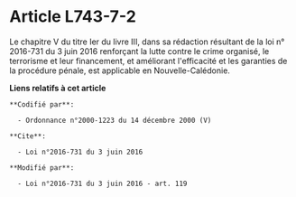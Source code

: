 # Article L743-7-2

Le chapitre V du titre Ier du livre III, dans sa rédaction résultant de la loi n° 2016-731 du 3 juin 2016 renforçant la lutte
contre le crime organisé, le terrorisme et leur financement, et améliorant l'efficacité et les garanties de la procédure
pénale,  est applicable en Nouvelle-Calédonie.

**Liens relatifs à cet article**

	**Codifié par**:

	  - Ordonnance n°2000-1223 du 14 décembre 2000 (V)

	**Cite**:

	  - Loi n°2016-731 du 3 juin 2016

	**Modifié par**:

	  - Loi n°2016-731 du 3 juin 2016 - art. 119

